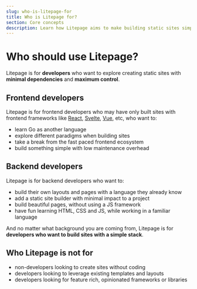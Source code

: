 ```yaml
---
slug: who-is-litepage-for
title: Who is Litepage for?
section: Core concepts
description: Learn how Litepage aims to make building static sites simpler
---
```


# Who should use Litepage?

Litepage is for **developers** who want to explore creating static sites with **minimal dependencies** and **maximum control**.

## Frontend developers

Litepage is for frontend developers who may have only built sites with frontend frameworks like [React](https://react.dev/), [Svelte](https://svelte.dev/), [Vue](https://vuejs.org/), etc, who want to:

- learn Go as another language
- explore different paradigms when building sites
- take a break from the fast paced frontend ecosystem
- build something simple with low maintenance overhead

## Backend developers

Litepage is for backend developers who want to:

- build their own layouts and pages with a language they already know
- add a static site builder with minimal impact to a project
- build beautiful pages, without using a JS framework
- have fun learning HTML, CSS and JS, while working in a familiar language

And no matter what background you are coming from, Litepage is for **developers who want to build sites with a simple stack**.

## Who Litepage is not for

- non-developers looking to create sites without coding
- developers looking to leverage existing templates and layouts
- developers looking for feature rich, opinionated frameworks or libraries

